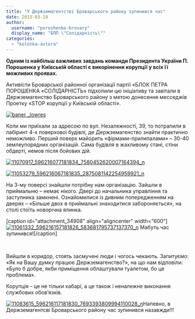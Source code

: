 ```yaml
---
title: "У Держземагентстві Броварського району зупинився час"
date: 2015-03-19
author: 
  username: "poroshenko-brovary"
  display_name: "БПП \"Солідарність\""
categories: 
  - "kolonka-avtora"
---
```


**Одним із найбільш важливих завдань команди Президента України П. Порошенка у Київській області є викорінення корупції у всіх її можливих проявах.**

Активісти Броварської районної організації партії «БЛОК ПЕТРА ПОРОШЕНКА «СОЛІДАРНІСТЬ» підхопили цю ініціативу та завітали в Держземагенство Броварського району з метою донесення месседжів Проетку «STOP корупції у Київській області».[](https://mpz.brovary.org/wp-content/uploads/2015/03/baner-_lowres.jpg)

[![baner _lowres](https://mpz.brovary.org/wp-content/uploads/2015/03/baner-_lowres.jpg)](https://mpz.brovary.org/wp-content/uploads/2015/03/baner-_lowres.jpg)

Коли ми приїхали за адресою по вул. Незалежності, 39, то потрапили в лабіринт 4-х поверхової будівлі, де Держземагенство знайти практично неможливо. Перший поверх майорить «фірмами-прилипалами» – 30-40 землеупорядних організацій. Сама будівля в жахливому стані, стіни обдерті, немов після бойових дій.

[![11070917_596216077181834_7580452620007164394_n](https://mpz.brovary.org/wp-content/uploads/2015/03/11070917_596216077181834_7580452620007164394_n.jpg)](https://mpz.brovary.org/wp-content/uploads/2015/03/11070917_596216077181834_7580452620007164394_n.jpg)

[![11053279_596216067181835_2875081142254959921_n](https://mpz.brovary.org/wp-content/uploads/2015/03/11053279_596216067181835_2875081142254959921_n.jpg)](https://mpz.brovary.org/wp-content/uploads/2015/03/11053279_596216067181835_2875081142254959921_n.jpg)

На 3-му поверсі знайшли потрібну нам організацію. Зайшли в приймальню – немає нікого. Двері до начальника управління та заступника замкнені. Ознайомилися із дивним попередженням на дверях – «Більше двох в приймальні знаходитися забороняється», на столі стоїть новорічна ялинка.

\[caption id="attachment\_34908" align="aligncenter" width="600"\][![11061332_596216157181826_583681795737137370_n](https://mpz.brovary.org/wp-content/uploads/2015/03/11061332_596216157181826_583681795737137370_n.jpg)](https://mpz.brovary.org/wp-content/uploads/2015/03/11061332_596216157181826_583681795737137370_n.jpg) Мабуть час зупинився!\[/caption\]

 

Вийшли в коридор, стоять засмучені люди і чогось чекають. Запитуємо: «Як на Вашу думку працює Держземагенство?», на що нам відповіли: «Було б добре, якби приміщення облаштували туалетом, бо це проблема».

Корупція – це не тільки хабарі, а це також і неналежне виконання службових обов’язків.

[![11083615_596216117181830_7693393809994110028_n](https://mpz.brovary.org/wp-content/uploads/2015/03/11083615_596216117181830_7693393809994110028_n.jpg)](https://mpz.brovary.org/wp-content/uploads/2015/03/11083615_596216117181830_7693393809994110028_n.jpg)Напевно, в Держземагентсві Броварського району час зупинився назавжди!!!
